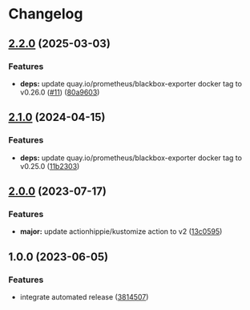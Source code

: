 # Changelog

## [2.2.0](https://github.com/kustomhippie/blackbox-exporter/compare/v2.1.0...v2.2.0) (2025-03-03)


### Features

* **deps:** update quay.io/prometheus/blackbox-exporter docker tag to v0.26.0 ([#11](https://github.com/kustomhippie/blackbox-exporter/issues/11)) ([80a9603](https://github.com/kustomhippie/blackbox-exporter/commit/80a96037a00d95a705364d7ec0870b5893b47f4c))

## [2.1.0](https://github.com/kustomhippie/blackbox-exporter/compare/v2.0.0...v2.1.0) (2024-04-15)


### Features

* **deps:** update quay.io/prometheus/blackbox-exporter docker tag to v0.25.0 ([11b2303](https://github.com/kustomhippie/blackbox-exporter/commit/11b230367c995a25691a49b7bd45abadebf82db5))

## [2.0.0](https://github.com/kustomhippie/blackbox-exporter/compare/v1.0.0...v2.0.0) (2023-07-17)


### Features

* **major:** update actionhippie/kustomize action to v2 ([13c0595](https://github.com/kustomhippie/blackbox-exporter/commit/13c0595f02a45603eef69da32cba4c39897eee4b))

## 1.0.0 (2023-06-05)


### Features

* integrate automated release ([3814507](https://github.com/kustomhippie/blackbox-exporter/commit/38145078013251ffb0f23eea72dc63f0d03f2303))
